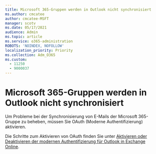 ```yaml
---
title: Microsoft 365-Gruppen werden in Outlook nicht synchronisiert
ms.author: cmcatee
author: cmcatee-MSFT
manager: scotv
ms.date: 05/17/2021
audience: Admin
ms.topic: article
ms.service: o365-administration
ROBOTS: 'NOINDEX, NOFOLLOW'
localization_priority: Priority
ms.collection: Adm_O365
ms.custom:
  - 11250
  - 9000037
---
```


# <a name="microsoft-365-groups-not-synching-in-outlook"></a>Microsoft 365-Gruppen werden in Outlook nicht synchronisiert

Um Probleme bei der Synchronisierung von E-Mails der Microsoft 365-Gruppe zu beheben, müssen Sie OAuth (Moderne Authentifizierung) aktivieren. 

Die Schritte zum Aktivieren von OAuth finden Sie unter [Aktivieren oder Deaktivieren der modernen Authentifizierung für Outlook in Exchange Online](https://docs.microsoft.com/exchange/clients-and-mobile-in-exchange-online/enable-or-disable-modern-authentication-in-exchange-online).